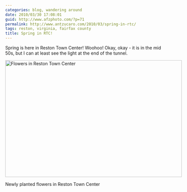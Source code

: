 ```yaml
---
categories: blog, wandering around
date: 2010/03/30 17:08:01
guid: http://www.afzphoto.com/?p=71
permalink: http://www.antzucaro.com/2010/03/spring-in-rtc/
tags: reston, virginia, fairfax county
title: Spring in RTC!
---
```

Spring is here in Reston Town Center! Woohoo! Okay, okay -  it is in the mid 50s, but I can at least see the light at the end of the tunnel.

<div class="wp-caption aligncenter" style="width: 560px"><a href="http://www.antzucaro.com/uploads/2010/03/RTC_spring.jpg"><img class="size-full wp-image-72 " title="RTC_spring" src="http://media.antzucaro.com/uploads/2010/03/RTC_spring-e1269968658614.jpg" alt="Flowers in Reston Town Center" width="560" height="370" /></a><p class="wp-caption-text">Newly planted flowers in Reston Town Center</p></div>